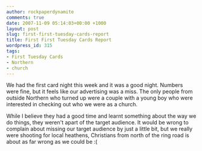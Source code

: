 ```yaml
---
author: rockpaperdynamite
comments: true
date: 2007-11-09 05:14:03+00:00 +1000
layout: post
slug: first-first-tuesday-cards-report
title: First First Tuesday Cards Report
wordpress_id: 315
tags:
- First Tuesday Cards
- Northern
- church
---
```


We had the first card night this week and it was a good night. Numbers were fine, but it feels like our advertising was a miss. The only people from outside Northern who turned up were a couple with a young boy who were interested in checking out who we were as a church.

While I believe they had a good time and learnt something about the way we do things, they weren't apart of the target audience. It would be wrong to complain about missing our target audience by just a little bit, but we really were shooting for local heathens, Christians from north of the ring road is about as far wrong as we could be :(
